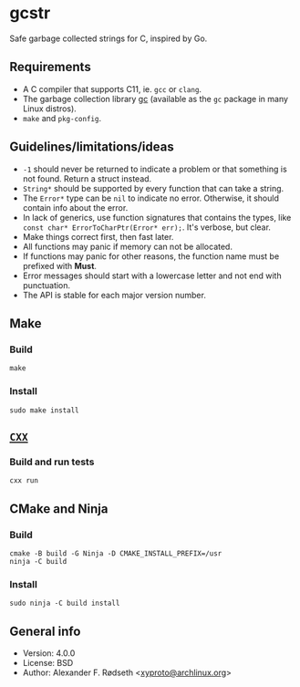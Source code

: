 # gcstr

Safe garbage collected strings for C, inspired by Go.

## Requirements

* A C compiler that supports C11, ie. `gcc` or `clang`.
* The garbage collection library [gc](http://www.hboehm.info/gc/) (available as the `gc` package in many Linux distros).
* `make` and `pkg-config`.

## Guidelines/limitations/ideas

* `-1` should never be returned to indicate a problem or that something is not found. Return a struct instead.
* `String*` should be supported by every function that can take a string.
* The `Error*` type can be `nil` to indicate no error. Otherwise, it should contain info about the error.
* In lack of generics, use function signatures that contains the types, like `const char* ErrorToCharPtr(Error* err);`. It's verbose, but clear.
* Make things correct first, then fast later.
* All functions may panic if memory can not be allocated.
* If functions may panic for other reasons, the function name must be prefixed with **Must**.
* Error messages should start with a lowercase letter and not end with punctuation.
* The API is stable for each major version number.

## Make

### Build

    make

### Install

    sudo make install

## [`CXX`](https://github.com/xyproto/cxx)

### Build and run tests

    cxx run

## CMake and Ninja

### Build

    cmake -B build -G Ninja -D CMAKE_INSTALL_PREFIX=/usr
    ninja -C build

### Install

    sudo ninja -C build install

## General info

* Version: 4.0.0
* License: BSD
* Author: Alexander F. Rødseth &lt;xyproto@archlinux.org&gt;
